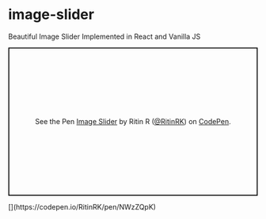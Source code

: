 # image-slider
Beautiful Image Slider Implemented in React and Vanilla JS

<p class="codepen" data-height="300" data-theme-id="dark" data-default-tab="html,result" data-slug-hash="NWzZQpK" data-user="RitinRK" style="height: 300px; box-sizing: border-box; display: flex; align-items: center; justify-content: center; border: 2px solid; margin: 1em 0; padding: 1em;">
  <span>See the Pen <a href="https://codepen.io/RitinRK/pen/NWzZQpK">
  Image Slider</a> by Ritin R (<a href="https://codepen.io/RitinRK">@RitinRK</a>)
  on <a href="https://codepen.io">CodePen</a>.</span>
</p>
[<script async src="https://cpwebassets.codepen.io/assets/embed/ei.js"></script>](https://codepen.io/RitinRK/pen/NWzZQpK)
